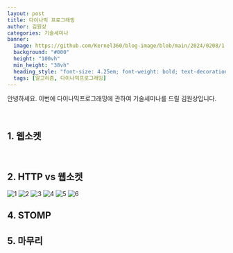 ```yaml
---
layout: post  
title: 다이나믹 프로그래밍
author: 김원상
categories: 기술세미나
banner:
  image: https://github.com/Kernel360/blog-image/blob/main/2024/0208/1.png?raw=true
  background: "#000"
  height: "100vh"
  min_height: "38vh"
  heading_style: "font-size: 4.25em; font-weight: bold; text-decoration: underline"
  tags: [알고리즘, 다이나믹프로그래밍]
---
```




안녕하세요. 이번에 다이나믹프로그래밍에 관하여 기술세미나를 드릴 김원상입니다.

<br>

## 1. 웹소켓


<br>

## 2. HTTP vs 웹소켓


![1](https://github.com/Kernel360/blog-image/blob/main/2024/0208/3.png?raw=true)
![2](https://github.com/Kernel360/blog-image/blob/main/2024/0208/4.png?raw=true)
![3](https://github.com/Kernel360/blog-image/blob/main/2024/0208/5.png?raw=true)
![4](https://github.com/Kernel360/blog-image/blob/main/2024/0208/7.png?raw=true)
![5](https://github.com/Kernel360/blog-image/blob/main/2024/0208/8.png?raw=true)
![6](https://github.com/Kernel360/blog-image/blob/main/2024/0208/9.png?raw=true)



## 4. STOMP


## 5. 마무리

